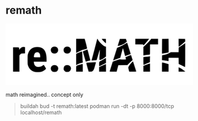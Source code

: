 # remath

![Alt text](./img/remathdark.svg)

math reimagined.. concept only

> buildah bud -t remath:latest
> podman run -dt -p 8000:8000/tcp localhost/remath
